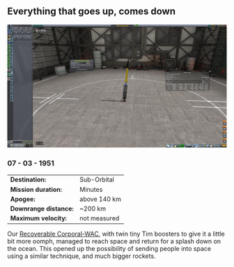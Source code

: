 ## Everything that goes up, comes down

![Not necessarily in one piece](recovery.jpg)
### 07 - 03 - 1951

|          |                |
|----------|----------------|
| **Destination:** | Sub-Orbital |
| **Mission duration:** | Minutes |
| **Apogee:**| above 140 km |
| **Downrange distance:** | ~200 km |
| **Maximum velocity:** | not measured |

Our [Recoverable Corporal-WAC](../lvs/corporal-wac-r.md), with twin tiny Tim boosters to give it a little bit more oomph, managed to reach space and return for a splash down on the ocean.
This opened up the possibility of sending people into space using a similar technique, and much bigger rockets.
